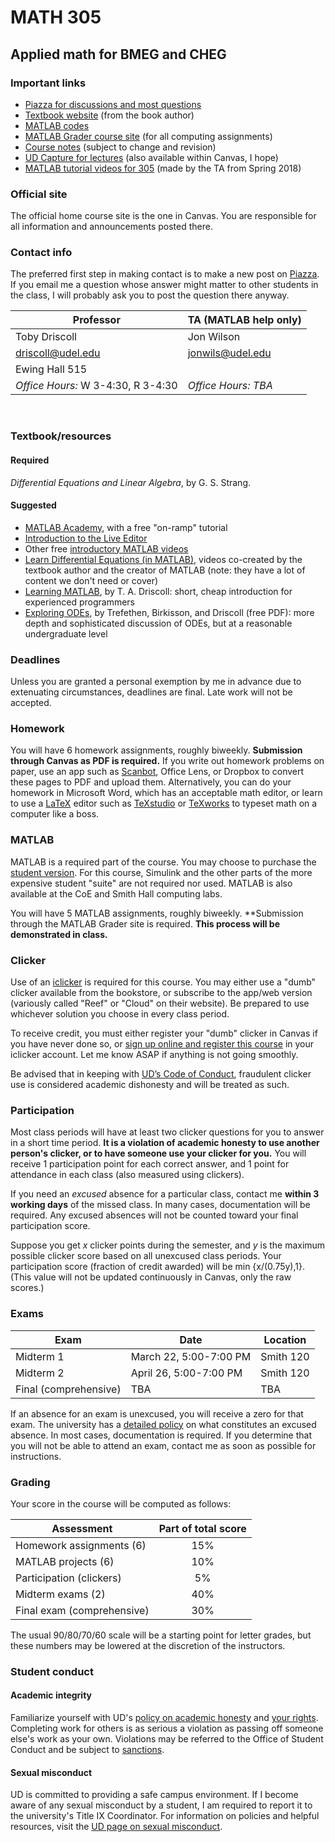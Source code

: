 # MATH 305
## Applied math for BMEG and CHEG

### Important links

-   [Piazza for discussions and most
    questions](http://piazza.com/udel/spring2019/19smath305/home)
-   [Textbook website](http://math.mit.edu/dela) (from the book author)
-   [MATLAB codes](https://github.com/tobydriscoll/udmath305/tree/2019-spring/matlab)
-   [MATLAB Grader course site](https://grader.mathworks.com/courses/7388-applied-math-for-engineers-math-305)
    (for all computing assignments)
-   [Course notes](https://tobydriscoll.github.io/udmath305) (subject to
    change and revision)
-   [UD Capture for lectures](https://capture.udel.edu/channel/Math%2B305/110326821) (also
    available within Canvas, I hope)
-   [MATLAB tutorial videos for 305](https://www.youtube.com/playlist?list=PLPovcuWl7_8T1cyF81uo406kMdO89c2cL)
    (made by the TA from Spring 2018)

### Official site

The official home course site is the one in Canvas. You are responsible for all information and announcements posted there. 

### Contact info

The preferred first step in making contact is to make a new post on
[Piazza](http://piazza.com/udel/spring2019/19smath305/home). If you
email me a question whose answer might matter to other students in the
class, I will probably ask you to post the question there
anyway. 

| **Professor**                     | **TA (MATLAB help only)**               |
|-----------------------------------|-----------------------------------|
| Toby Driscoll                    | Jon Wilson                       |
| driscoll@udel.edu                 | jonwils@udel.edu                  |
| Ewing Hall 515                    |                                   |
| *Office Hours:* W 3-4:30, R 3-4:30       | *Office Hours: TBA*               |

 

### Textbook/resources 

#### Required 
*Differential Equations and Linear Algebra*, by G. S. Strang.

#### Suggested

-   [MATLAB Academy](https://matlabacademy.mathworks.com/), with a free
    "on-ramp" tutorial
-   [Introduction to the Live
    Editor](https://www.mathworks.com/videos/using-the-live-editor-117940.html)
-   Other free [introductory MATLAB
    videos](https://www.mathworks.com/support/learn-with-matlab-tutorials.html)
-   [Learn Differential Equations (in
    MATLAB)](https://www.mathworks.com/academia/courseware/learn-differential-equations.html),
    videos co-created by the textbook author and the creator of MATLAB
    (note: they have a lot of content we don't need or cover)
-   [Learning MATLAB](http://bookstore.siam.org/ot115/), by T. A.
    Driscoll: short, cheap introduction for experienced programmers
-   [Exploring ODEs](http://people.maths.ox.ac.uk/trefethen/ExplODE/),
    by Trefethen, Birkisson, and Driscoll (free PDF): more depth and
    sophisticated discussion of ODEs, but at a reasonable undergraduate
    level

### Deadlines

Unless you are granted a personal exemption by me in advance due to
extenuating circumstances, deadlines are final. Late work will not be
accepted. 

### Homework

You will have 6 homework assignments, roughly biweekly. **Submission
through Canvas as PDF is required.** If you write out homework problems
on paper, use an app such as
[Scanbot](https://scanbot.io/en/index.html), Office Lens, or Dropbox to
convert these pages to PDF and upload them. Alternatively, you can do
your homework in Microsoft Word, which has an acceptable math editor, or
learn to use a [LaTeX](https://en.wikibooks.org/wiki/LaTeX) editor such
as [TeXstudio](http://texstudio.sourceforge.net/) or
[TeXworks](http://www.tug.org/texworks/) to typeset math on a computer
like a boss. 

### MATLAB

MATLAB is a required part of the course. You may choose to purchase the
[student
version](https://www.mathworks.com/academia/student_version.html). For
this course, Simulink and the other parts of the more expensive student
"suite" are not required nor used. MATLAB is also available at the CoE
and Smith Hall computing labs.

You will have 5 MATLAB assignments, roughly biweekly. **Submission
through the MATLAB Grader site is required. **This process will be
demonstrated in class.** 

### Clicker

Use of an [iclicker](https://www.iclicker.com/students) is required for
this course. You may either use a "dumb" clicker available from the
bookstore, or subscribe to the app/web version (variously called "Reef"
or "Cloud" on their website). Be prepared to use whichever solution you
choose in every class period.

To receive credit, you must either register your "dumb" clicker in
Canvas if you have never done so, or [sign up online and register this
course](https://macmillan.force.com/iclicker/s/article/iClicker-Cloud-Student-Registration-Overview)
in your iclicker account. Let me know ASAP if anything is not going
smoothly.

Be advised that in keeping with [UD’s Code
of Conduct](http://www1.udel.edu/stuguide/17-18/code.html),
fraudulent clicker use is considered academic dishonesty and will be
treated as such.

### Participation

Most class periods will have at least two clicker questions for you to
answer in a short time period. **It is a violation of academic honesty
to use another person's clicker, or to have someone use your clicker for
you.** You will receive 1 participation point for each correct answer,
and 1 point for attendance in each class (also measured using clickers).

If you need an *excused* absence for a particular class, contact me
**within 3 working days** of the missed class. In many cases,
documentation will be required. Any excused absences will not be counted
toward your final participation score. 

Suppose you get *x* clicker points during the semester, and *y* is the
maximum possible clicker score based on all unexcused class periods.
Your participation score (fraction of credit awarded) will be min {x/(0.75y),1}.
(This value will not be updated continuously in Canvas, only the raw
scores.)

### Exams

|Exam | Date | Location |
|---|---|---|
| Midterm 1              | March 22, 5:00-7:00 PM      | Smith 120|
| Midterm 2              | April 26, 5:00-7:00 PM     | Smith 120 |
| Final (comprehensive)  | TBA                         | TBA |
  

If an absence for an exam is unexcused, you will receive a zero for that
exam. The university has a [detailed policy](http://facultyhandbook.udel.edu/handbook/3113-student-class-attendance-and-excused-absences)
on what constitutes an excused absence. In most cases, documentation is
required. If you determine that you will not be able to attend an exam,
contact me as soon as possible for instructions. 

### Grading

Your score in the course will be computed as follows:

|Assessment | Part of total score |
|----------------------------------------| :-----: |
|  Homework assignments (6)       |          15% |
|  MATLAB projects (6)         |            10% |
 | Participation (clickers)  | 5% |
 |  Midterm exams (2)         |               40% |
 | Final exam (comprehensive)    |           30% |

The usual 90/80/70/60 scale will be a starting point for letter grades,
but these numbers may be lowered at the discretion of the instructors. 

### Student conduct

#### Academic integrity

Familiarize yourself with UD's [policy on academic
honesty](http://www1.udel.edu/stuguide/17-18/code.html#honesty) and [your
rights](http://www1.udel.edu/stuguide/17-18/conduct.html#undergrad).
Completing work for others is as serious a violation as passing off
someone else's work as your own. Violations may be referred to the
Office of Student Conduct and be subject to
[sanctions](http://www1.udel.edu/stuguide/17-18/sanctions.html#honesty).

#### Sexual misconduct

UD is committed to providing a safe campus environment. If I become
aware of any sexual misconduct by a student, I am required to report it
to the university's Title IX Coordinator. For information on policies
and helpful resources, visit the [UD page on sexual
misconduct](http://www.udel.edu/sexualmisconduct).
